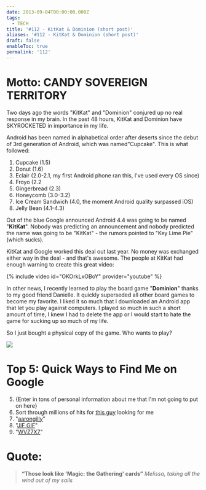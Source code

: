 ```yaml
---
date: 2013-09-04T00:00:00.000Z
tags:
  - TECH
title: '#112 - KitKat & Dominion (short post)'
aliases: '#112 - KitKat & Dominion (short post)'
draft: false
enableToc: true
permalink: '112'
---
```



# Motto: CANDY SOVEREIGN TERRITORY

Two days ago the words "KitKat" and "Dominion" conjured up no real response in my brain. In the past 48 hours, KitKat and Dominion have SKYROCKETED in importance in my life. 

Android has been named in alphabetical order after deserts since the debut of 3rd generation of Android, which was named"Cupcake". This is what followed:

1. Cupcake (1.5)
2. Donut (1.6)
3. Eclair (2.0-2.1, my first Android phone ran this, I've used every OS since)
4. Froyo (2.2
5. Gingerbread (2.3)
6. Honeycomb (3.0-3.2)
7. Ice Cream Sandwich (4.0, the moment Android quality surpassed iOS)
8. Jelly Bean (4.1-4.3)

Out of the blue Google announced Android 4.4 was going to be named "**KitKat**". Nobody was predicting an announcement and nobody predicted the name was going to be "KitKat" - the rumors pointed to "Key Lime Pie" (which sucks).

KitKat and Google worked this deal out last year. No money was exchanged either way in the deal - and that's awesome. The people at KitKat had enough warning to create this great video:

{% include video id="OKOrkLxOBoY" provider="youtube" %}

In other news, I recently learned to play the board game "**Dominion**" thanks to my good friend Danielle. It quickly superseded all other board games to become my favorite. I liked it so much that I downloaded an Android app that let you play against computers. I played so much in such a short amount of time, I knew I had to delete the app or I would start to hate the game for sucking up so much of my life.

So I just bought a physical copy of the game. Who wants to play?

![](assets/112-1.jpg)


# Top 5: Quick Ways to Find Me on Google

5. {Enter in tons of personal information about me that I'm not going to put on here}
4. Sort through millions of hits for [this guy](https://www.google.com/search?q=Aaron+Gillespie&rlz=1C1ASUT_enUS523US523&oq=aaron+gillespie&aqs=chrome.0.69i59j69i60j69i61l2j69i64.2211j0) looking for me
3. "[aarongilly](https://www.google.com/search?q=aarongilly&rlz=1C1ASUT_enUS523US523&oq=aarongilly&aqs=chrome..69i57j69i60l2j69i65j69i60.1873j0)"
2. "[JIF GIF](https://www.google.com/search?q=JIF+GIF&rlz=1C1ASUT_enUS523US523&oq=JIF+GIF&aqs=chrome..69i57.2713j0&sourceid=chrome&ie=UTF-8)"
1. "[WVZ7X7](https://www.google.com/search?q=JIF+GIF&rlz=1C1ASUT_enUS523US523&oq=JIF+GIF&aqs=chrome..69i57.2713j0&sourceid=chrome&ie=UTF-8#psj=1&q=WVZ7X7)"


# Quote:

> **“Those look like 'Magic: the Gathering' cards”**
<cite>Melissa, taking all the wind out of my sails</cite>

